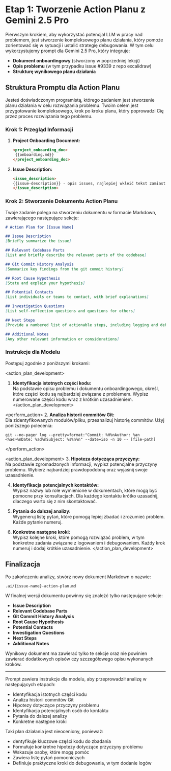 # Etap 1: Tworzenie Action Planu z Gemini 2.5 Pro

Pierwszym krokiem, aby wykorzystać potencjał LLM w pracy nad problemem, jest stworzenie kompleksowego planu działania, który pomoże zorientować się w sytuacji i ustalić strategię debugowania. W tym celu wykorzystujemy prompt dla Gemini 2.5 Pro, który integruje:

- **Dokument onboardingowy** (stworzony w poprzedniej lekcji)
- **Opis problemu** (w tym przypadku issue #9339 z repo excalidraw)
- **Strukturę wynikowego planu działania**

## Struktura Promptu dla Action Planu

Jesteś doświadczonym programistą, którego zadaniem jest stworzenie planu działania w celu rozwiązania problemu. Twoim celem jest przygotowanie kompleksowego, krok po kroku planu, który poprowadzi Cię przez proces rozwiązania tego problemu.

### Krok 1: Przegląd Informacji

1. **Project Onboarding Document:**
   ```markdown
   <project_onboarding_doc>
    {{onboarding.md}}
   </project_onboarding_doc>
   ```

2. **Issue Description:**
   ```markdown
   <issue_description>
   {{issue-description}} - opis issues, najlepiej wkleić tekst zamiast wstawiać tutaj link 
   </issue_description>
   ```

### Krok 2: Stworzenie Dokumentu Action Planu

Twoje zadanie polega na stworzeniu dokumentu w formacie Markdown, zawierającego następujące sekcje:

```markdown
# Action Plan for [Issue Name]

## Issue Description
[Briefly summarize the issue]

## Relevant Codebase Parts
[List and briefly describe the relevant parts of the codebase]

## Git Commit History Analysis
[Summarize key findings from the git commit history]

## Root Cause Hypothesis
[State and explain your hypothesis]

## Potential Contacts
[List individuals or teams to contact, with brief explanations]

## Investigation Questions
[List self-reflection questions and questions for others]

## Next Steps
[Provide a numbered list of actionable steps, including logging and debugging tasks]

## Additional Notes
[Any other relevant information or considerations]
```

### Instrukcje dla Modelu

Postępuj zgodnie z poniższymi krokami:

<action_plan_development>
1. **Identyfikacja istotnych części kodu:**  
   Na podstawie opisu problemu i dokumentu onboardingowego, określ, które części kodu są najbardziej związane z problemem. Wypisz numerowane części kodu wraz z krótkim uzasadnieniem.
</action_plan_development>

<perform_action>
2. **Analiza historii commitów Git:**  
   Dla zidentyfikowanych modułów/pliku, przeanalizuj historię commitów. Użyj poniższego polecenia:
   ```
   git --no-pager log --pretty=format:"Commit: %H%nAuthor: %an <%ae>%nDate: %ad%nSubject: %s%n%n" --date=iso -n 10 -- [file-path]
   ```
</perform_action>

<action_plan_development>
3. **Hipoteza dotycząca przyczyny:**  
   Na podstawie zgromadzonych informacji, wypisz potencjalne przyczyny problemu. Wybierz najbardziej prawdopodobną oraz wyjaśnij swoje uzasadnienie.

4. **Identyfikacja potencjalnych kontaktów:**  
   Wypisz nazwy lub role wymienione w dokumentach, które mogą być pomocne przy konsultacjach. Dla każdego kontaktu krótko uzasadnij, dlaczego warto się z nim skontaktować.

5. **Pytania do dalszej analizy:**  
   Wygeneruj listę pytań, które pomogą lepiej zbadać i zrozumieć problem. Każde pytanie numeruj.

6. **Konkretne następne kroki:**  
   Wypisz kolejne kroki, które pomogą rozwiązać problem, w tym konkretne zadania związane z logowaniem i debugowaniem. Każdy krok numeruj i dodaj krótkie uzasadnienie.
</action_plan_development>

## Finalizacja

Po zakończeniu analizy, stwórz nowy dokument Markdown o nazwie:

```
.ai/{issue-name}-action-plan.md
```

W finalnej wersji dokumentu powinny się znaleźć tylko następujące sekcje:
- **Issue Description**
- **Relevant Codebase Parts**
- **Git Commit History Analysis**
- **Root Cause Hypothesis**
- **Potential Contacts**
- **Investigation Questions**
- **Next Steps**
- **Additional Notes**

Wynikowy dokument ma zawierać tylko te sekcje oraz nie powinien zawierać dodatkowych opisów czy szczegółowego opisu wykonanych kroków.

---

Prompt zawiera instrukcje dla modelu, aby przeprowadził analizę w następujących etapach:

- Identyfikacja istotnych części kodu
- Analiza historii commitów Git
- Hipotezy dotyczące przyczyny problemu
- Identyfikacja potencjalnych osób do kontaktu
- Pytania do dalszej analizy
- Konkretne następne kroki

Taki plan działania jest nieoceniony, ponieważ:
 - dentyfikuje kluczowe części kodu do zbadania
 - Formułuje konkretne hipotezy dotyczące przyczyny problemu
 - Wskazuje osoby, które mogą pomóc
 - Zawiera listę pytań pomocniczych
 - Definiuje praktyczne kroki do debugowania, w tym dodanie logów